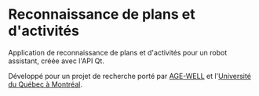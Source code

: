 # Reconnaissance de plans et d'activités

Application de reconnaissance de plans et d'activités pour un robot assistant, créée avec l'API Qt.

Développé pour un projet de recherche porté par [AGE-WELL](http://agewell-nce.ca/) et l'[Université du Québec à Montréal](https://uqam.ca/).
